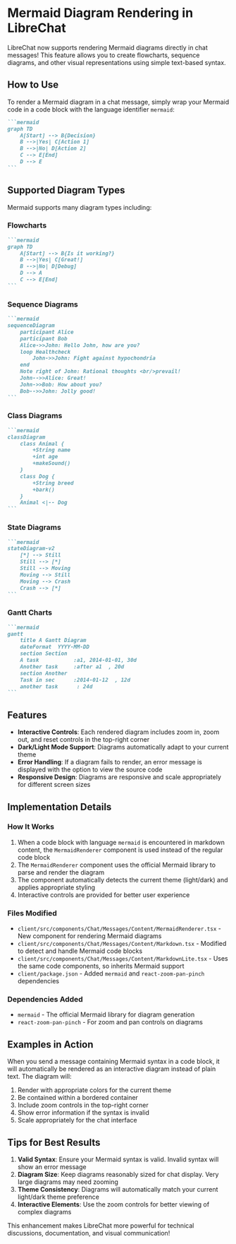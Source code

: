 # Mermaid Diagram Rendering in LibreChat

LibreChat now supports rendering Mermaid diagrams directly in chat messages! This feature allows you to create flowcharts, sequence diagrams, and other visual representations using simple text-based syntax.

## How to Use

To render a Mermaid diagram in a chat message, simply wrap your Mermaid code in a code block with the language identifier `mermaid`:

````markdown
```mermaid
graph TD
    A[Start] --> B{Decision}
    B -->|Yes| C[Action 1]
    B -->|No| D[Action 2]
    C --> E[End]
    D --> E
```
````

## Supported Diagram Types

Mermaid supports many diagram types including:

### Flowcharts
````markdown
```mermaid
graph TD
    A[Start] --> B{Is it working?}
    B -->|Yes| C[Great!]
    B -->|No| D[Debug]
    D --> A
    C --> E[End]
```
````

### Sequence Diagrams
````markdown
```mermaid
sequenceDiagram
    participant Alice
    participant Bob
    Alice->>John: Hello John, how are you?
    loop Healthcheck
        John->>John: Fight against hypochondria
    end
    Note right of John: Rational thoughts <br/>prevail!
    John-->>Alice: Great!
    John->>Bob: How about you?
    Bob-->>John: Jolly good!
```
````

### Class Diagrams
````markdown
```mermaid
classDiagram
    class Animal {
        +String name
        +int age
        +makeSound()
    }
    class Dog {
        +String breed
        +bark()
    }
    Animal <|-- Dog
```
````

### State Diagrams
````markdown
```mermaid
stateDiagram-v2
    [*] --> Still
    Still --> [*]
    Still --> Moving
    Moving --> Still
    Moving --> Crash
    Crash --> [*]
```
````

### Gantt Charts
````markdown
```mermaid
gantt
    title A Gantt Diagram
    dateFormat  YYYY-MM-DD
    section Section
    A task           :a1, 2014-01-01, 30d
    Another task     :after a1  , 20d
    section Another
    Task in sec      :2014-01-12  , 12d
    another task      : 24d
```
````

## Features

- **Interactive Controls**: Each rendered diagram includes zoom in, zoom out, and reset controls in the top-right corner
- **Dark/Light Mode Support**: Diagrams automatically adapt to your current theme
- **Error Handling**: If a diagram fails to render, an error message is displayed with the option to view the source code
- **Responsive Design**: Diagrams are responsive and scale appropriately for different screen sizes

## Implementation Details

### How It Works

1. When a code block with language `mermaid` is encountered in markdown content, the `MermaidRenderer` component is used instead of the regular code block
2. The `MermaidRenderer` component uses the official Mermaid library to parse and render the diagram
3. The component automatically detects the current theme (light/dark) and applies appropriate styling
4. Interactive controls are provided for better user experience

### Files Modified

- `client/src/components/Chat/Messages/Content/MermaidRenderer.tsx` - New component for rendering Mermaid diagrams
- `client/src/components/Chat/Messages/Content/Markdown.tsx` - Modified to detect and handle Mermaid code blocks
- `client/src/components/Chat/Messages/Content/MarkdownLite.tsx` - Uses the same code components, so inherits Mermaid support
- `client/package.json` - Added `mermaid` and `react-zoom-pan-pinch` dependencies

### Dependencies Added

- `mermaid` - The official Mermaid library for diagram generation
- `react-zoom-pan-pinch` - For zoom and pan controls on diagrams

## Examples in Action

When you send a message containing Mermaid syntax in a code block, it will automatically be rendered as an interactive diagram instead of plain text. The diagram will:

1. Render with appropriate colors for the current theme
2. Be contained within a bordered container
3. Include zoom controls in the top-right corner
4. Show error information if the syntax is invalid
5. Scale appropriately for the chat interface

## Tips for Best Results

1. **Valid Syntax**: Ensure your Mermaid syntax is valid. Invalid syntax will show an error message
2. **Diagram Size**: Keep diagrams reasonably sized for chat display. Very large diagrams may need zooming
3. **Theme Consistency**: Diagrams will automatically match your current light/dark theme preference
4. **Interactive Elements**: Use the zoom controls for better viewing of complex diagrams

This enhancement makes LibreChat more powerful for technical discussions, documentation, and visual communication!
